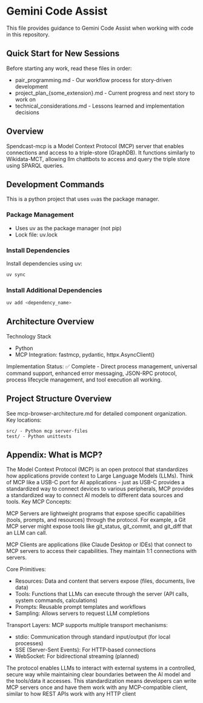 # Gemini Code Assist
This file provides guidance to Gemini Code Assist when working with code in this repository.

## Quick Start for New Sessions

Before starting any work, read these files in order:
- pair_programming.md - Our workflow process for story-driven development
- project_plan_{some_extension}.md - Current progress and next story to work on
- technical_considerations.md - Lessons learned and implementation decisions

## Overview
Spendcast-mcp is a Model Context Protocol (MCP) server that enables connections and access to a triple-store (GraphDB). It functions similarly to Wikidata-MCT, allowing llm chattbots to access and query the triple store using SPARQL queries.

## Development Commands
This is a python project that uses `uv`as the package manager.

### Package Management
- Uses uv as the package manager (not pip)
- Lock file: uv.lock

### Install Dependencies 
Install dependencies using uv:
```bash
uv sync
```

### Install Additional Dependencies
```bash
uv add <dependency_name>
```

## Architecture Overview
Technology Stack
 - Python 
 - MCP Integration: fastmcp, pydantic, httpx.AsyncClient()
    
Implementation Status: ✅ Complete - Direct process management, universal command support, enhanced error messaging, JSON-RPC protocol, process lifecycle management, and tool execution all working.

## Project Structure Overview

See mcp-browser-architecture.md for detailed component organization. Key locations:

    src/ - Python mcp server-files
    test/ - Python unittests

## Appendix: What is MCP?

The Model Context Protocol (MCP) is an open protocol that standardizes how applications provide context to Large Language Models (LLMs). Think of MCP like a USB-C port for AI applications - just as USB-C provides a standardized way to connect devices to various peripherals, MCP provides a standardized way to connect AI models to different data sources and tools.
Key MCP Concepts:

MCP Servers are lightweight programs that expose specific capabilities (tools, prompts, and resources) through the protocol. For example, a Git MCP server might expose tools like git_status, git_commit, and git_diff that an LLM can call.

MCP Clients are applications (like Claude Desktop or IDEs) that connect to MCP servers to access their capabilities. They maintain 1:1 connections with servers.

Core Primitives:
 - Resources: Data and content that servers expose (files, documents, live data)
 - Tools: Functions that LLMs can execute through the server (API calls, system commands, calculations)
 - Prompts: Reusable prompt templates and workflows
 - Sampling: Allows servers to request LLM completions

Transport Layers: MCP supports multiple transport mechanisms:
 - stdio: Communication through standard input/output (for local processes)
 - SSE (Server-Sent Events): For HTTP-based connections
 - WebSocket: For bidirectional streaming (planned)

The protocol enables LLMs to interact with external systems in a controlled, secure way while maintaining clear boundaries between the AI model and the tools/data it accesses. This standardization means developers can write MCP servers once and have them work with any MCP-compatible client, similar to how REST APIs work with any HTTP client

